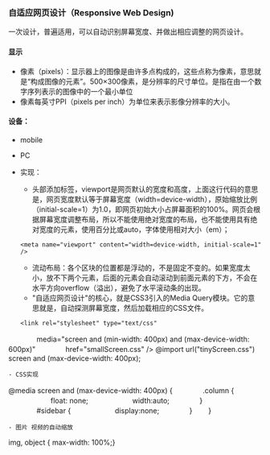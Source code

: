 ### 自适应网页设计（Responsive Web Design)
一次设计，普遍适用，可以自动识别屏幕宽度、并做出相应调整的网页设计。

#### 显示
- 像素（pixels）：显示器上的图像是由许多点构成的，这些点称为像素，意思就是“构成图像的元素”。500×300像素，是分辨率的尺寸单位。是指在由一个数字序列表示的图像中的一个最小单位
- 像素每英寸PPI（pixels per inch）为单位来表示影像分辨率的大小。

#### 设备：
- mobile
- PC

- 实现：
  - 头部添加标签，viewport是网页默认的宽度和高度，上面这行代码的意思是，网页宽度默认等于屏幕宽度（width=device-width），原始缩放比例（initial-scale=1）为1.0，即网页初始大小占屏幕面积的100%。网页会根据屏幕宽度调整布局，所以不能使用绝对宽度的布局，也不能使用具有绝对宽度的元素，使用百分比或auto，字体使用相对大小（em）；
  ```
  <meta name="viewport" content="width=device-width, initial-scale=1" />
  ```
  - 流动布局：各个区块的位置都是浮动的，不是固定不变的。如果宽度太小，放不下两个元素，后面的元素会自动滚动到前面元素的下方，不会在水平方向overflow（溢出），避免了水平滚动条的出现。
  - "自适应网页设计"的核心，就是CSS3引入的Media Query模块。它的意思就是，自动探测屏幕宽度，然后加载相应的CSS文件。
  ```
  <link rel="stylesheet" type="text/css"
　　　　media="screen and (min-width: 400px) and (max-device-width: 600px)"
　　　　href="smallScreen.css" />
  @import url("tinyScreen.css") screen and (max-device-width: 400px);
  ```
  - CSS实现
  ```
  @media screen and (max-device-width: 400px) {
　　　　.column {
　　　　　　float: none;
　　　　　　width:auto;
　　　　}
　　　　#sidebar {
　　　　　　display:none;
　　　　}
　　}
  ```
  - 图片 视频的自动缩放
  ```
  img, object { max-width: 100%;}
  ```
